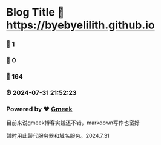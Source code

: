 # Blog Title :link: https://byebyelilith.github.io 
### :page_facing_up: [1](https://byebyelilith.github.io/tag.html) 
### :speech_balloon: 0 
### :hibiscus: 164 
### :alarm_clock: 2024-07-31 21:52:23 
### Powered by :heart: [Gmeek](https://github.com/Meekdai/Gmeek)

目前来说gmeek博客实践还不错，markdown写作也蛮好
    
暂时用此替代服务器和域名服务。2024.7.31
